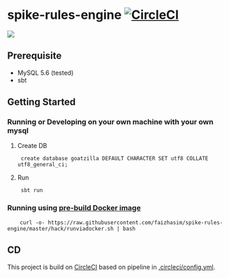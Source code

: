# spike-rules-engine [![CircleCI](https://circleci.com/gh/faizhasim/spike-rules-engine.svg?style=svg)](https://circleci.com/gh/faizhasim/spike-rules-engine)

![](https://goatsonline.weebly.com/uploads/3/0/8/1/30819681/4368283_orig.jpg)


## Prerequisite

- MySQL 5.6 (tested)
- sbt


## Getting Started

### Running or Developing on your own machine with your own mysql

1. Create DB
        
        create database goatzilla DEFAULT CHARACTER SET utf8 COLLATE utf8_general_ci;
        
2. Run

        sbt run
        
        
### Running using [pre-build Docker image](https://hub.docker.com/r/faizhasim/spike-rules-engine/)

        curl -o- https://raw.githubusercontent.com/faizhasim/spike-rules-engine/master/hack/runviadocker.sh | bash

## CD

This project is build on [CircleCI](https://circleci.com/gh/faizhasim/spike-rules-engine) based on pipeline in [.circleci/config.yml](./.circleci/config.yml).